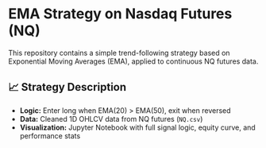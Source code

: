 # EMA Strategy on Nasdaq Futures (NQ)

This repository contains a simple trend-following strategy based on Exponential Moving Averages (EMA), applied to continuous NQ futures data.

## 📈 Strategy Description

- **Logic:** Enter long when EMA(20) > EMA(50), exit when reversed
- **Data:** Cleaned 1D OHLCV data from NQ futures (`NQ.csv`)
- **Visualization:** Jupyter Notebook with full signal logic, equity curve, and performance stats
